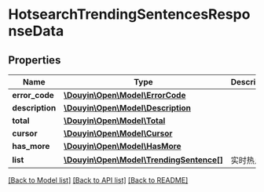 # HotsearchTrendingSentencesResponseData

## Properties
Name | Type | Description | Notes
------------ | ------------- | ------------- | -------------
**error_code** | [**\Douyin\Open\Model\ErrorCode**](ErrorCode.md) |  | 
**description** | [**\Douyin\Open\Model\Description**](Description.md) |  | 
**total** | [**\Douyin\Open\Model\Total**](Total.md) |  | 
**cursor** | [**\Douyin\Open\Model\Cursor**](Cursor.md) |  | 
**has_more** | [**\Douyin\Open\Model\HasMore**](HasMore.md) |  | 
**list** | [**\Douyin\Open\Model\TrendingSentence[]**](TrendingSentence.md) | 实时热点词 | [optional] 

[[Back to Model list]](../../README.md#documentation-for-models) [[Back to API list]](../../README.md#documentation-for-api-endpoints) [[Back to README]](../../README.md)


